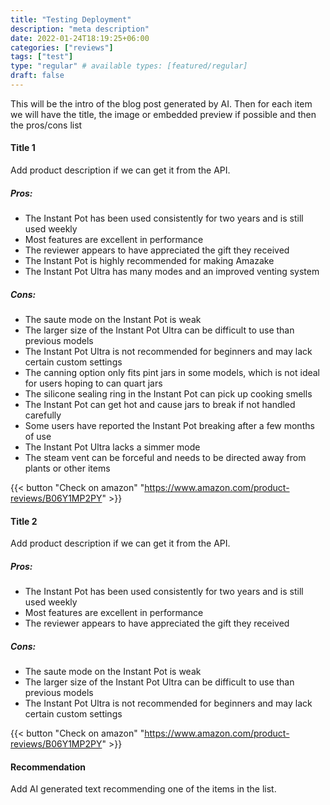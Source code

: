 ```yaml
---
title: "Testing Deployment"
description: "meta description"
date: 2022-01-24T18:19:25+06:00
categories: ["reviews"]
tags: ["test"]
type: "regular" # available types: [featured/regular]
draft: false
---
```

This will be the intro of the blog post generated by AI. Then for each item we will have the title, 
the image or embedded preview if possible and then the pros/cons list


#### Title 1

Add product description if we can get it from the API.

##### Pros:
- The Instant Pot has been used consistently for two years and is still used weekly
- Most features are excellent in performance
- The reviewer appears to have appreciated the gift they received
- The Instant Pot is highly recommended for making Amazake
- The Instant Pot Ultra has many modes and an improved venting system

##### Cons:
- The saute mode on the Instant Pot is weak
- The larger size of the Instant Pot Ultra can be difficult to use than previous models
- The Instant Pot Ultra is not recommended for beginners and may lack certain custom settings
- The canning option only fits pint jars in some models, which is not ideal for users hoping to can quart jars
- The silicone sealing ring in the Instant Pot can pick up cooking smells
- The Instant Pot can get hot and cause jars to break if not handled carefully
- Some users have reported the Instant Pot breaking after a few months of use
- The Instant Pot Ultra lacks a simmer mode
- The steam vent can be forceful and needs to be directed away from plants or other items

{{< button "Check on amazon" "https://www.amazon.com/product-reviews/B06Y1MP2PY" >}}

#### Title 2

Add product description if we can get it from the API.

##### Pros:
- The Instant Pot has been used consistently for two years and is still used weekly
- Most features are excellent in performance
- The reviewer appears to have appreciated the gift they received

##### Cons:
- The saute mode on the Instant Pot is weak
- The larger size of the Instant Pot Ultra can be difficult to use than previous models
- The Instant Pot Ultra is not recommended for beginners and may lack certain custom settings

{{< button "Check on amazon" "https://www.amazon.com/product-reviews/B06Y1MP2PY" >}}

#### Recommendation

Add AI generated text recommending one of the items in the list.

[1]: https://www.amazon.com/product-reviews/B06Y1MP2PY